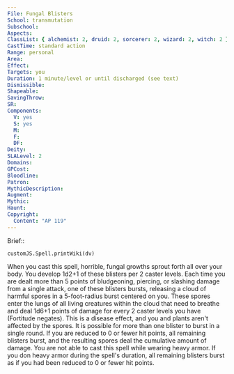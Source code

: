 ```yaml
---
File: Fungal Blisters
School: transmutation
Subschool: 
Aspects: 
ClassList: { alchemist: 2, druid: 2, sorcerer: 2, wizard: 2, witch: 2 }
CastTime: standard action
Range: personal
Area: 
Effect: 
Targets: you
Duration: 1 minute/level or until discharged (see text)
Dismissible: 
Shapeable: 
SavingThrow: 
SR: 
Components:
  V: yes
  S: yes
  M: 
  F: 
  DF: 
Deity: 
SLALevel: 2
Domains: 
GPCost: 
Bloodline: 
Patron: 
MythicDescription: 
Augment: 
Mythic: 
Haunt: 
Copyright:
  Content: "AP 119"
---
```

Brief:: 

```dataviewjs
customJS.Spell.printWiki(dv)
```

When you cast this spell, horrible, fungal growths sprout forth all over your body. You develop 1d2+1 of these blisters per 2 caster levels. Each time you are dealt more than 5 points of bludgeoning, piercing, or slashing damage from a single attack, one of these blisters bursts, releasing a cloud of harmful spores in a 5-foot-radius burst centered on you. These spores enter the lungs of all living creatures within the cloud that need to breathe and deal 1d6+1 points of damage for every 2 caster levels you have (Fortitude negates). This is a disease effect, and you and plants aren't affected by the spores. It is possible for more than one blister to burst in a single round. If you are reduced to 0 or fewer hit points, all remaining blisters burst, and the resulting spores deal the cumulative amount of damage.  You are not able to cast this spell while wearing heavy armor. If you don heavy armor during the spell's duration, all remaining blisters burst as if you had been reduced to 0 or fewer hit points.
